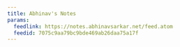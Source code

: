 ```yaml
---
title: Abhinav's Notes
params:
  feedlink: https://notes.abhinavsarkar.net/feed.atom
  feedid: 7075c9aa79bc9bde469ab26daa75a17f
---
```

